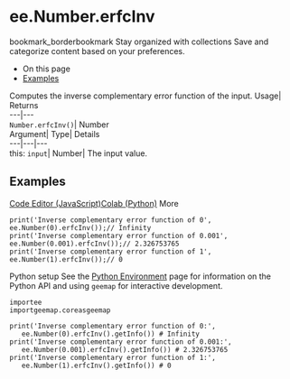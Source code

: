  
#  ee.Number.erfcInv 
bookmark_borderbookmark Stay organized with collections  Save and categorize content based on your preferences. 
  * On this page
  * [Examples](https://developers.google.com/earth-engine/apidocs/ee-number-erfcinv#examples)


Computes the inverse complementary error function of the input. 
Usage| Returns  
---|---  
`Number.erfcInv()`| Number  
Argument| Type| Details  
---|---|---  
this: `input`| Number| The input value.  
## Examples
[Code Editor (JavaScript)](https://developers.google.com/earth-engine/apidocs/ee-number-erfcinv#code-editor-javascript-sample)[Colab (Python)](https://developers.google.com/earth-engine/apidocs/ee-number-erfcinv#colab-python-sample) More
```
print('Inverse complementary error function of 0',
ee.Number(0).erfcInv());// Infinity
print('Inverse complementary error function of 0.001',
ee.Number(0.001).erfcInv());// 2.326753765
print('Inverse complementary error function of 1',
ee.Number(1).erfcInv());// 0
```
Python setup
See the [ Python Environment](https://developers.google.com/earth-engine/guides/python_install) page for information on the Python API and using `geemap` for interactive development.
```
importee
importgeemap.coreasgeemap
```
```
print('Inverse complementary error function of 0:',
   ee.Number(0).erfcInv().getInfo()) # Infinity
print('Inverse complementary error function of 0.001:',
   ee.Number(0.001).erfcInv().getInfo()) # 2.326753765
print('Inverse complementary error function of 1:',
   ee.Number(1).erfcInv().getInfo()) # 0
```

